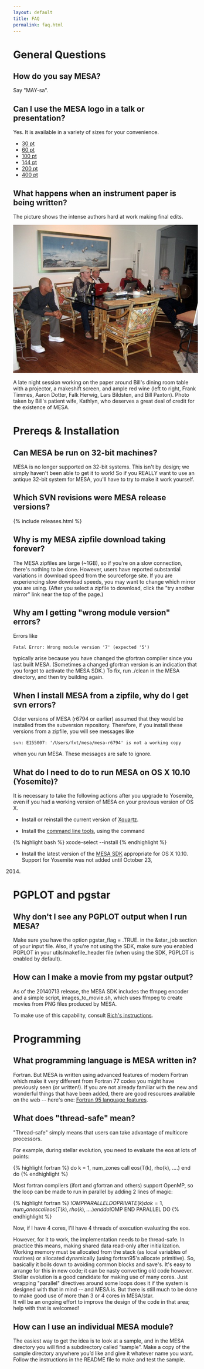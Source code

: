 ```yaml
---
layout: default
title: FAQ
permalink: faq.html
---
```


# General Questions

## How do you say MESA?

Say "MAY-sa".

## Can I use the MESA logo in a talk or presentation?

Yes.  It is available in a variety of sizes for your convenience.

* [30 pt](/assets/logo/mesa_logo2_30pt.png)
* [60 pt](/assets/logo/mesa_logo2_60pt.png)
* [100 pt](/assets/logo/mesa_logo2_100pt.png)
* [144 pt](/assets/logo/mesa_logo2_144pt.png)
* [200 pt](/assets/logo/mesa_logo2_200pt.png)
* [400 pt](/assets/logo/mesa_logo2_400pt.png)

## What happens when an instrument paper is being written?

The picture shows the intense authors hard at work making final edits.

![writing the mesa paper](/assets/images/paper_session.jpg "Paper Session")

A late night session working on the paper around Bill's dining room
table with a projector, a makeshift screen, and ample red wine (left
to right, Frank Timmes, Aaron Dotter, Falk Herwig, Lars Bildsten, and
Bill Paxton).  Photo taken by Bill's patient wife, Kathlyn, who
deserves a great deal of credit for the existence of MESA.


# Prereqs & Installation

## Can MESA be run on 32-bit machines?

MESA is no longer supported on 32-bit systems.  This isn't by design;
we simply haven't been able to get it to work!  So if you REALLY want
to use an antique 32-bit system for MESA, you'll have to try to make
it work yourself.

<a id="releases"></a>
## Which SVN revisions were MESA release versions?

{% include releases.html %}

## Why is my MESA zipfile download taking forever?

The MESA zipfiles are large (~1GB), so if you're on a slow connection,
there's nothing to be done.  However, users have reported substantial
variations in download speed from the sourceforge site.  If you are
experiencing slow download speeds, you may want to change which mirror
you are using.  (After you select a zipfile to download, click the
"try another mirror" link near the top of the page.)

## Why am I getting "wrong module version" errors?

Errors like

    Fatal Error: Wrong module version '7' (expected '5')

typically arise because you have changed the gfortran compiler since
you last built MESA.  (Sometimes a changed gfortran version is an
indication that you forgot to activate the MESA SDK.)  To fix, run
./clean in the MESA directory, and then try building again.

<a id="svn-error"></a>
## When I install MESA from a zipfile, why do I get svn errors?

Older versions of MESA (r6794 or earlier) assumed that they would be
installed from the subversion repository.  Therefore, if you install
these versions from a zipfile, you will see messages like

    svn: E155007: '/Users/fxt/mesa/mesa-r6794' is not a working copy

when you run MESA.  These messages are safe to ignore.

<a id="yosemite"></a>
## What do I need to do to run MESA on OS X 10.10 (Yosemite)?

It is necessary to take the following actions after you upgrade to
Yosemite, even if you had a working version of MESA on your previous
version of OS X.

* Install or reinstall the current version of [Xquartz][xquartz].

* Install the [command line tools][clt], using the command

{% highlight bash %}
xcode-select --install
{% endhighlight %}

* Install the latest version of the [MESA SDK][sdkosx] appropriate for
OS X 10.10.  Support for Yosemite was not added until October 23,
2014.

[xquartz]:http://xquartz.macosforge.org/landing/
[clt]:https://developer.apple.com/library/ios/technotes/tn2339/_index.html#//apple_ref/doc/uid/DTS40014588-CH1-WHAT_IS_THE_COMMAND_LINE_TOOLS_PACKAGE_
[sdkosx]:http://www.astro.wisc.edu/~townsend/static.php?ref=mesasdk#Mac_OS_X

# PGPLOT and pgstar

## Why don't I see any PGPLOT output when I run MESA?

Make sure you have the option pgstar\_flag = .TRUE. in the &star\_job
section of your input file. Also, if you're not using the SDK, make
sure you enabled PGPLOT in your utils/makefile_header file (when using
the SDK, PGPLOT is enabled by default).

## How can I make a movie from my pgstar output?

As of the 20140713 release, the MESA SDK includes the ffmpeg encoder
and a simple script, images\_to\_movie.sh, which uses ffmpeg to create
movies from PNG files produced by MESA.

To make use of this capability, consult [Rich's instructions][movie-making].

[movie-making]:http://www.astro.wisc.edu/~townsend/static.php?ref=mesasdk#Making_Movies

# Programming

## What programming language is MESA written in?

Fortran.  But MESA is written using advanced features of modern
Fortran which make it very different from Fortran 77 codes you might
have previously seen (or written!).  If you are not already familiar
with the new and wonderful things that have been added, there are good
resources available on the web -- here's one:
[Fortran 95 language features][Fortran].

[Fortran]:http://en.wikipedia.org/wiki/Fortran_95_language_features

## What does "thread-safe" mean?

"Thread-safe" simply means that users can take advantage of multicore
processors.

For example, during stellar evolution, you need to evaluate the eos at
lots of points:

{% highlight fortran %}
do k = 1, num_zones
    call eos(T(k), rho(k), ....)
end do
{% endhighlight %}

Most fortran compilers (ifort and gfortran and others) support OpenMP,
so the loop can be made to run in parallel by adding 2 lines of magic:


{% highlight fortran %}
!$OMP PARALLEL DO PRIVATE (k)
do k = 1, num_zones
    call eos(T(k), rho(k), ....)
end do
!$OMP END PARALLEL DO
{% endhighlight %}

Now, if I have 4 cores, I'll have 4 threads of execution evaluating
the eos.

However, for it to work, the implementation needs to be thread-safe.
In practice this means, making shared data read-only after
initialization.  Working memory must be allocated from the stack (as
local variables of routines) or allocated dynamically (using
fortran95's allocate primitive).  So, basically it boils down to
avoiding common blocks and save's.  It's easy to arrange for this in
new code; it can be nasty converting old code however.  Stellar
evolution is a good candidate for making use of many cores.  Just
wrapping "parallel" directives around some loops does it if the system
is designed with that in mind -- and MESA is.  But there is still much
to be done to make good use of more than 3 or 4 cores in
MESA/star.<br> It will be an ongoing effort to improve the design of
the code in that area; help with that is welcomed!


## How can I use an individual MESA module?

The easiest way to get the idea is to look at a sample, and in the
MESA directory you will find a subdirectory called “sample”. Make a
copy of the sample directory anywhere you’d like and give it whatever
name you want. Follow the instructions in the README file to make and
test the sample.
